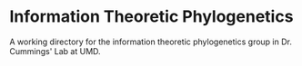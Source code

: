 # Information Theoretic Phylogenetics 

A working directory for the information theoretic phylogenetics group in Dr. Cummings' Lab at UMD.
